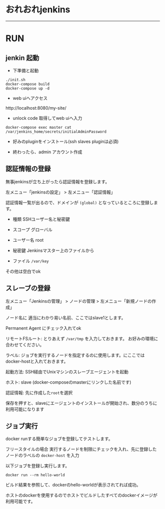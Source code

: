 # おれおれjenkins

---


# RUN

## jenkin 起動

- 下準備と起動

```
./init.sh
docker-compose build
docker-compose up -d
```

- web uiへアクセス

http://localhost:8080/my-site/

- unlock code 取得してweb uiへ入力

```
docker-compose exec master cat /var/jenkins_home/secrets/initialAdminPassword
```

- 好みのpluginをインストール(ssh slaves pluginは必須)

- 終わったら、admin アカウント作成

## 認証情報の登録

無事jenkinsが立ち上がったら認証情報を登録します。


左メニュー「jenkinsの設定」 > 左メニュー「認証情報」

認証情報一覧が出るので、ドメインが `(global)` となっているところに登録します。

- 種類
 SSHユーザー名と秘密鍵

- スコープ
 グローバル
- ユーザー名
 root
- 秘密鍵
 Jenkinsマスター上のファイルから
- ファイル
 ```/var/key```

その他は空白でok



## スレーブの登録

左メニュー「Jenkinsの管理」 > ノードの管理 > 左メニュー「新規ノードの作成」

ノード名に 適当にわかり易い名前、ここではslave1とします。

Permanent Agent にチェック入れてok


リモートFSルート: とりあえず ```/var/tmp``` を入力しておきます。 お好みの環境に合わせてください。

ラベル: ジョブを実行するノードを指定するのに使用します。にここではdocker-hostと入れておきます。

起動方法: SSH経由でUnixマシンのスレーブエージェントを起動

ホスト: slave (docker-composeのmasterにリンクした名前です)

認証情報: 先に作成した`root`を選択

保存を押すと、slaveにエージェントのインストールが開始され、数分のうちに利用可能になります


## ジョブ実行

docker runする簡単なジョブを登録してテストします。

フリースタイルの場合
実行するノードを制限にチェックを入れ、先に登録したノードのラベルの `docker-host` を入力

以下ジョブを登録し実行します。

```
docker run --rm hello-world
```

ビルド結果を参照して、dockerのhello-worldが表示されてれば成功。

ホストのdockerを使用するのでホストでビルドしたすべてのdockerイメージが利用可能です。
